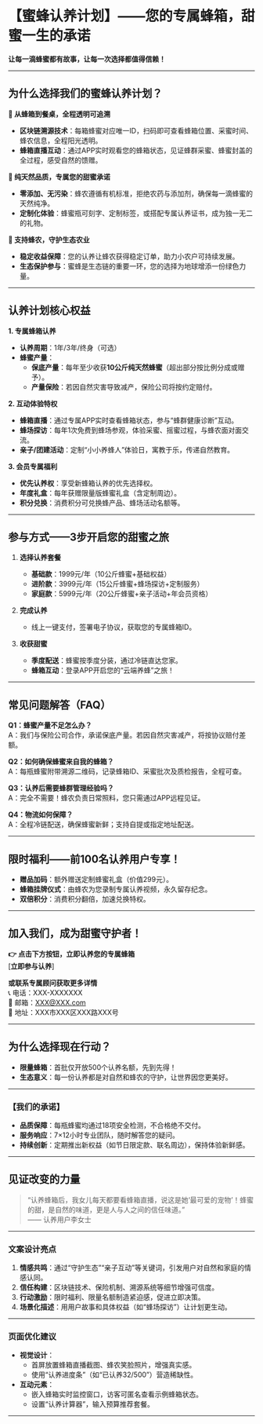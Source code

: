 
# **【蜜蜂认养计划】——您的专属蜂箱，甜蜜一生的承诺**  

**让每一滴蜂蜜都有故事，让每一次选择都值得信赖！**

---

## **为什么选择我们的蜜蜂认养计划？**  

**🌱 从蜂箱到餐桌，全程透明可追溯**  

- **区块链溯源技术**：每箱蜂蜜对应唯一ID，扫码即可查看蜂箱位置、采蜜时间、蜂农信息，全程阳光透明。  
- **蜂箱直播互动**：通过APP实时观看您的蜂箱状态，见证蜂群采蜜、蜂蜜封盖的全过程，感受自然的馈赠。  

**🍯 纯天然品质，专属您的甜蜜承诺**  

- **零添加、无污染**：蜂农遵循有机标准，拒绝农药与添加剂，确保每一滴蜂蜜的天然纯净。  
- **定制化体验**：蜂蜜瓶可刻字、定制标签，或搭配专属认养证书，成为独一无二的礼物。  

**🌳 支持蜂农，守护生态农业**  

- **稳定收益保障**：您的认养让蜂农获得稳定订单，助力小农户可持续发展。  
- **生态保护参与**：蜜蜂是生态链的重要一环，您的选择为地球增添一份绿色力量。  

---

## **认养计划核心权益**  

**1. 专属蜂箱认养**  

- **认养周期**：1年/3年/终身（可选）  
- **蜂蜜产量**：  
  - **保底产量**：每年至少收获**10公斤纯天然蜂蜜**（超出部分按比例分成或赠予）。  
  - **产量保险**：若因自然灾害导致减产，保险公司将按约定赔付。  

**2. 互动体验特权**  

- **蜂箱直播**：通过专属APP实时查看蜂箱状态，参与“蜂群健康诊断”互动。  
- **蜂场探访**：每年1次免费到蜂场参观，体验采蜜、摇蜜过程，与蜂农面对面交流。  
- **亲子/团建活动**：定制“小小养蜂人”体验日，寓教于乐，传递自然教育。  

**3. 会员专属福利**  

- **优先认养权**：享受新蜂箱认养的优先选择权。  
- **年度礼盒**：每年获赠限量版蜂蜜礼盒（含定制周边）。  
- **积分兑换**：消费积分可兑换蜂产品、蜂场活动名额等。  

---

## **参与方式——3步开启您的甜蜜之旅**  

1. **选择认养套餐**  
   - **基础款**：1999元/年（10公斤蜂蜜+基础权益）  
   - **进阶款**：3999元/年（15公斤蜂蜜+蜂场探访+定制服务）  
   - **家庭款**：5999元/年（20公斤蜂蜜+亲子活动+年会员资格）  

2. **完成认养**  
   - 线上一键支付，签署电子协议，获取您的专属蜂箱ID。  

3. **收获甜蜜**  
   - **季度配送**：蜂蜜按季度分装，通过冷链直达您家。  
   - **蜂箱互动**：登录APP开启您的“云端养蜂”之旅！  

---

## **常见问题解答（FAQ）**  

**Q1：蜂蜜产量不足怎么办？**  
A：我们与保险公司合作，承诺保底产量。若因自然灾害减产，将按协议赔付差额。  

**Q2：如何确保蜂蜜来自我的蜂箱？**  
A：每瓶蜂蜜附带溯源二维码，记录蜂箱ID、采蜜批次及质检报告，全程可查。  

**Q3：认养后需要蜂群管理经验吗？**  
A：完全不需要！蜂农负责日常照料，您只需通过APP远程见证。  

**Q4：物流如何保障？**  
A：全程冷链配送，确保蜂蜜新鲜；支持自提或指定地址配送。  

---

## **限时福利——前100名认养用户专享！**  

- **赠品加码**：额外赠送定制蜂蜜礼盒（价值299元）。  
- **蜂箱挂牌仪式**：由蜂农为您录制专属认养视频，永久留存纪念。  
- **双倍积分**：消费积分翻倍，加速兑换特权。  

---

## **加入我们，成为甜蜜守护者！**  

**👉 点击下方按钮，立即认养您的专属蜂箱**  
[**立即参与认养**]  

**或联系专属顾问获取更多详情**  
📞 电话：XXX-XXXXXXX  
📧 邮箱：<XXX@XXX.com>  
📍 地址：XXX市XXX区XXX路XXX号  

---

## **为什么选择现在行动？**  

- **限量蜂箱**：首批仅开放500个认养名额，先到先得！  
- **生态意义**：每一份认养都是对自然和蜂农的守护，让世界因您更美好。  

---

### **【我们的承诺】**  

- **品质保障**：每瓶蜂蜜均通过18项安全检测，不合格绝不交付。  
- **服务响应**：7×12小时专业团队，随时解答您的疑问。  
- **持续创新**：定期推出新权益（如节日限定款、联名周边），保持体验新鲜感。  

---

## **见证改变的力量**  
>
> “认养蜂箱后，我女儿每天都要看蜂箱直播，说这是她‘最可爱的宠物’！蜂蜜的甜，是自然的味道，更是人与人之间的信任味道。”  
> —— 认养用户李女士  

---

### **文案设计亮点**  

1. **情感共鸣**：通过“守护生态”“亲子互动”等关键词，引发用户对自然和家庭的情感认同。  
2. **信任构建**：区块链技术、保险机制、溯源系统等细节增强可信度。  
3. **行动激励**：限时福利、限量名额制造紧迫感，促进立即决策。  
4. **场景化描述**：用用户故事和具体权益（如“蜂场探访”）让计划更生动。  

---

### **页面优化建议**  

- **视觉设计**：  
  - 首屏放置蜂箱直播截图、蜂农笑脸照片，增强真实感。  
  - 使用“认养进度条”（如“已认养32/500”）营造稀缺性。  
- **互动元素**：  
  - 嵌入蜂箱实时监控窗口，访客可匿名查看示例蜂箱状态。  
  - 设置“认养计算器”，输入预算推荐套餐。  

---
